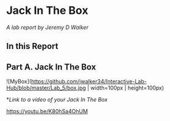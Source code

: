 # Jack In The Box

*A lab report by Jeremy D Walker*

## In this Report

## Part A. Jack In The Box

![MyBox](https://github.com/jwalker34/Interactive-Lab-Hub/blob/master/Lab_5/box.jpg | width=100px | height=100px)

**Link to a video of your Jack In The Box*

https://youtu.be/K80hSa4OhUM
